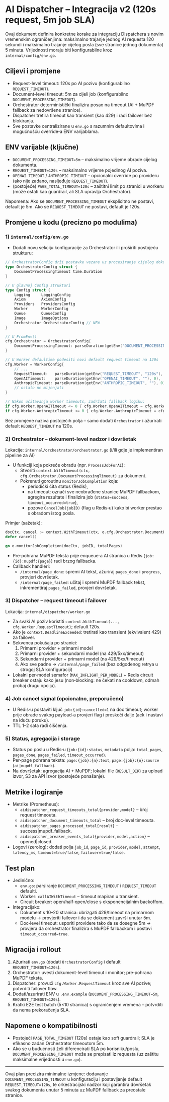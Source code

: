 # AI Dispatcher – Integracija v2 (120s request, 5m job SLA)

Ovaj dokument definira konkretne korake za integraciju Dispatchera s novim vremenskim ograničenjima: maksimalno trajanje jednog AI requesta 120 sekundi i maksimalno trajanje cijelog posla (sve stranice jednog dokumenta) 5 minuta. Vrijednosti moraju biti konfigurabilne kroz `internal/config/env.go`.

## Ciljevi i promjene
- Request-level timeout: 120s po AI pozivu (konfigurabilno `REQUEST_TIMEOUT`).
- Document-level timeout: 5m za cijeli job (konfigurabilno `DOCUMENT_PROCESSING_TIMEOUT`).
- Orchestrator deterministički finalizira posao na timeout (AI + MuPDF fallback za nedovršene stranice).
- Dispatcher tretira timeout kao transient (kao 429) i radi failover bez blokiranja.
- Sve postavke centralizirane u `env.go` s razumnim defaultovima i mogućnošću override‑a ENV varijablama.

## ENV varijable (ključne)
- `DOCUMENT_PROCESSING_TIMEOUT=5m` – maksimalno vrijeme obrade cijelog dokumenta.
- `REQUEST_TIMEOUT=120s` – maksimalno vrijeme pojedinog AI poziva.
- `OPENAI_TIMEOUT` / `ANTHROPIC_TIMEOUT` – opcionalni override po provideru (ako nije zadano, nasljeđuje `REQUEST_TIMEOUT`).
- (postojeće) `PAGE_TOTAL_TIMEOUT=120s` – zaštitni limit po stranici u workeru (može ostati kao guardrail, ali SLA upravlja Orchestrator).

Napomena: Ako se `DOCUMENT_PROCESSING_TIMEOUT` eksplicitno ne postavi, default je 5m. Ako se `REQUEST_TIMEOUT` ne postavi, default je 120s.

## Promjene u kodu (precizno po modulima)

### 1) `internal/config/env.go`
- Dodati novu sekciju konfiguracije za Orchestrator ili proširiti postojeću strukturu:

```go
// OrchestratorConfig drži postavke vezane uz procesiranje cijelog dokumenta
type OrchestratorConfig struct {
    DocumentProcessingTimeout time.Duration
}

// U glavnoj Config strukturi
type Config struct {
    Logging     LoggingConfig
    Axiom       AxiomConfig
    Providers   ProvidersConfig
    Worker      WorkerConfig
    Queue       QueueConfig
    Image       ImageOptions
    Orchestrator OrchestratorConfig // NEW
}

// U FromEnv()
cfg.Orchestrator = OrchestratorConfig{
    DocumentProcessingTimeout: parseDuration(getEnv("DOCUMENT_PROCESSING_TIMEOUT", "5m"), 5*time.Minute),
}

// U Worker defaultima podesiti novi default request timeout na 120s
cfg.Worker = WorkerConfig{
    // ...
    RequestTimeout:   parseDuration(getEnv("REQUEST_TIMEOUT", "120s"), 120*time.Second),
    OpenAITimeout:    parseDuration(getEnv("OPENAI_TIMEOUT", ""), 0),
    AnthropicTimeout: parseDuration(getEnv("ANTHROPIC_TIMEOUT", ""), 0),
    // ostalo ne mijenjati
}

// Nakon učitavanja worker timeouts, zadržati fallback logiku:
if cfg.Worker.OpenAITimeout <= 0 { cfg.Worker.OpenAITimeout = cfg.Worker.RequestTimeout }
if cfg.Worker.AnthropicTimeout <= 0 { cfg.Worker.AnthropicTimeout = cfg.Worker.RequestTimeout }
```

Bez promjene naziva postojećih polja – samo dodati `Orchestrator` i ažurirati default `REQUEST_TIMEOUT` na 120s.

### 2) Orchestrator – dokument-level nadzor i dovršetak
Lokacije: `internal/orchestrator/orchestrator.go` (i/ili gdje je implementiran pipeline za AI)

- U funkciji koja pokreće obradu (npr. `ProcessJobForAI`):
  - Stvoriti `context.WithTimeout(ctx, cfg.Orchestrator.DocumentProcessingTimeout)` za dokument.
  - Pokrenuti goroutinu `monitorJobCompletion` koja:
    - periodički čita status (Redis),
    - na timeout: označi sve neobrađene stranice MuPDF fallbackom, agregira rezultate i finalizira job (`status=success`, `timeout_occurred=true`),
    - pozove `CancelJob(jobID)` (flag u Redis‑u) kako bi worker prestao s obradom istog posla.

Primjer (sažetak):
```go
docCtx, cancel := context.WithTimeout(ctx, o.cfg.Orchestrator.DocumentProcessingTimeout)
defer cancel()

go o.monitorJobCompletion(docCtx, jobID, totalPages)
```

- Pre‑pohrana MuPDF teksta prije enqueue‑a AI stranica u Redis (`job:{id}:mupdf:{page}`) radi brzog fallbacka.
- Callback handleri:
  - `/internal/page_done`: spremi AI tekst, ažuriraj `pages_done` i `progress`, provjeri dovršetak.
  - `/internal/page_failed`: učitaj i spremi MuPDF fallback tekst, inkrementiraj `pages_failed`, provjeri dovršetak.

### 3) Dispatcher – request timeout i failover
Lokacija: `internal/dispatcher/worker.go`

- Za svaki AI poziv koristiti `context.WithTimeout(..., cfg.Worker.RequestTimeout)`; default 120s.
- Ako je `context.DeadlineExceeded`: tretirati kao transient (ekvivalent 429) za failover.
- Sekvenca pokušaja po stranici:
  1) Primarni provider + primarni model
  2) Primarni provider + sekundarni model (na 429/5xx/timeout)
  3) Sekundarni provider + primarni model (na 429/5xx/timeout)
  4) Ako sve padne → `/internal/page_failed` (bez odgođenog retrya u strogoj SLA konfiguraciji)
- Lokalni per‑model semafor (`MAX_INFLIGHT_PER_MODEL`) + Redis circuit breaker ostaju kako jesu (non‑blocking: ne čekati na cooldown, odmah probaj drugu opciju).

### 4) Job cancel signal (opcionalno, preporučeno)
- U Redis‑u postaviti ključ `job:{id}:cancelled=1` na doc timeout; worker prije obrade svakog payload‑a provjeri flag i preskoči dalje (ack i nastavi na iduću poruku).
- TTL 1–2 sata radi čišćenja.

### 5) Status, agregacija i storage
- Status po poslu u Redis‑u (`job:{id}:status`, `metadata` polja: `total_pages`, `pages_done`, `pages_failed`, `timeout_occurred`).
- Per‑page pohrana teksta: `page:{job}:{n}:text`, `page:{job}:{n}:source` (`ai|mupdf_fallback`).
- Na dovršetak: agregacija AI + MuPDF; lokalni file (`RESULT_DIR`) za upload izvor, S3 za API izvor (postojeće ponašanje).

## Metrike i logiranje
- Metrike (Prometheus):
  - `aidispatcher_request_timeouts_total{provider,model}` – broj request timeouta.
  - `aidispatcher_document_timeouts_total` – broj doc‑level timeouta.
  - `aidispatcher_pages_processed_total{result}` – success|mupdf_fallback.
  - `aidispatcher_breaker_events_total{provider,model,action}` – opened|closed.
- Logovi (zerolog): dodati polja `job_id`, `page_id`, `provider`, `model`, `attempt`, `latency_ms`, `timeout=true/false`, `failover=true/false`.

## Test plan
- Jedinično:
  - `env.go`: parsiranje `DOCUMENT_PROCESSING_TIMEOUT` i `REQUEST_TIMEOUT` defaulti.
  - Worker: `callAIWithTimeout` – timeout mapiran u transient.
  - Circuit breaker: open/half‑open/close s eksponencijalnim backoffom.
- Integracijsko:
  - Dokument s 10–20 stranica: ubrizgati 429/timeout na primarnom modelu → provjeriti failover i da se dokument završi unutar 5m.
  - Doc‑level timeout: usporiti providere tako da se dosegne 5m → provjera da orchestrator finalizira s MuPDF fallbackom i postavi `timeout_occurred=true`.

## Migracija i rollout
1) Ažurirati `env.go` (dodati `OrchestratorConfig` i default `REQUEST_TIMEOUT=120s`).
2) Orchestrator: uvesti dokument-level timeout i monitor; pre‑pohrana MuPDF teksta.
3) Dispatcher: provući `cfg.Worker.RequestTimeout` kroz sve AI pozive; potvrditi failover flow.
4) Dodati/azurirati ENV u `.env.example` (`DOCUMENT_PROCESSING_TIMEOUT=5m`, `REQUEST_TIMEOUT=120s`).
5) Kratki E2E test batch (5×10 stranica) s ograničenjem vremena – potvrditi da nema prekoračenja SLA.

## Napomene o kompatibilnosti
- Postojeći `PAGE_TOTAL_TIMEOUT` (120s) ostaje kao soft guardrail; SLA je efikasno zadan Orchestrator timeoutom 5m.
- Ako se u budućnosti želi diferencirati SLA po korisniku/poslu, `DOCUMENT_PROCESSING_TIMEOUT` može se prepisati iz requesta (uz zaštitu maksimalne vrijednosti u `env.go`).

***

Ovaj plan precizira minimalne izmjene: dodavanje `DOCUMENT_PROCESSING_TIMEOUT` u konfiguraciju i postavljanje default `REQUEST_TIMEOUT=120s`, te orkestracijski nadzor koji garantira dovršetak svakog dokumenta unutar 5 minuta uz MuPDF fallback za preostale stranice.


